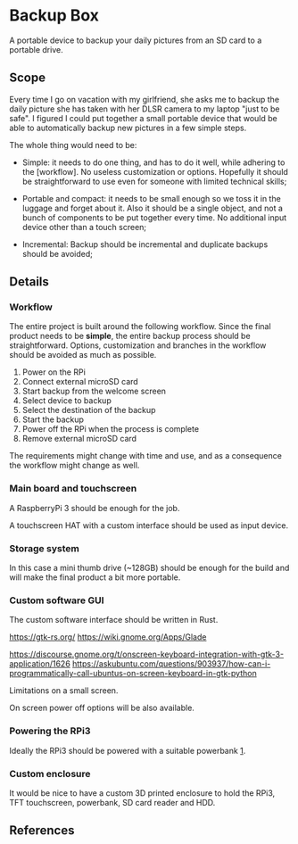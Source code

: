 
# Backup Box

A portable device to backup your daily pictures from an SD card to a portable drive. 

## Scope

Every time I go on vacation with my girlfriend, she asks me to backup the daily picture she has taken with her DLSR camera to my laptop "just to be safe".
I figured I could put together a small portable device that would be able to automatically backup new pictures in a few simple steps.

The whole thing would need to be:

- Simple:
    it needs to do one thing, and has to do it well, while adhering to the [workflow].
    No useless customization or options.
    Hopefully it should be straightforward to use even for someone with limited technical skills;

- Portable and compact: 
    it needs to be small enough so we toss it in the luggage and forget about it.
    Also it should be a single object, and not a bunch of components to be put together every time.
    No additional input device other than a touch screen;

- Incremental:
    Backup should be incremental and duplicate backups should be avoided;

## Details

### Workflow

The entire project is built around the following workflow.
Since the final product needs to be **simple**, the entire backup process should be straightforward.
Options, customization and branches in the workflow should be avoided as much as possible.

1. Power on the RPi
1. Connect external microSD card
1. Start backup from the welcome screen
1. Select device to backup
1. Select the destination of the backup
1. Start the backup
1. Power off the RPi when the process is complete
1. Remove external microSD card

The requirements might change with time and use, and as a consequence the workflow might change as well.

### Main board and touchscreen

A RaspberryPi 3 should be enough for the job.

A touchscreen HAT with a custom interface should be used as input device.

### Storage system

In this case a mini thumb drive (~128GB) should be enough for the build and will make the final product a bit more portable.

### Custom software GUI

The custom software interface should be written in Rust.

https://gtk-rs.org/
https://wiki.gnome.org/Apps/Glade

https://discourse.gnome.org/t/onscreen-keyboard-integration-with-gtk-3-application/1626
https://askubuntu.com/questions/903937/how-can-i-programmatically-call-ubuntus-on-screen-keyboard-in-gtk-python

Limitations on a small screen.

On screen power off options will be also available.

### Powering the RPi3

Ideally the RPi3 should be powered with a suitable powerbank [1].

### Custom enclosure

It would be nice to have a custom 3D printed enclosure to hold the RPi3, TFT touchscreen, powerbank, SD card reader and HDD.

## References

[1]: https://www.reddit.com/r/raspberry_pi/comments/fvfn4w/raspberry_pi_powered_from_a_powerbank_part_two/
